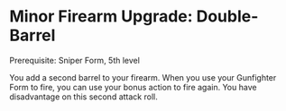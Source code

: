 # Minor Firearm Upgrade: Double-Barrel

Prerequisite: Sniper Form, 5th level

You add a second barrel to your firearm. When you use your Gunfighter Form to fire, you can use your bonus action to fire again. You have disadvantage on this second attack roll.